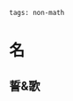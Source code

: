 ```
tags: non-math
```

# 名

<!--
About Korea:
日本国：北朝鲜，韩国（So there's a 南朝鲜）
中国：朝鲜（So there's a 北韩），韩国（南韩）
한국：대한민국，조선민주주의인민공화국

Maybe China should do something which is totally opposed by Nihon, but actually China(government from M and the people) somehow looks the Japan's viewpoints very high/highest probably because China is westernized.
-->


## 誓&歌

<!--
나는 자랑스러운 태극기 앞에 자유롭고 정의로운 대한민국의 무궁한 영광을 위하여 충성을 다할 것을 굳게 다짐합니다.
君が代は
千代に八千代に
細石の
巌となりて
苔の生すまで
-->